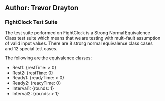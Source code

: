 ## Author: Trevor Drayton

### FightClock Test Suite

The test suite performed on FightClock is a Strong Normal Equivalence Class test suite which means that we are testing with multi-fault assumption of valid input values. There are 8 strong normal equivalence class cases and
12 special test cases.

The following are the equivalence classes:
- Rest1: {restTime: > 0}
- Rest2: {restTime: 0}
- Ready1: {readyTime: > 0}
- Ready2: {readyTime: 0}
- Interval1: {rounds: 1}
- Interval2: {rounds: > 1}
